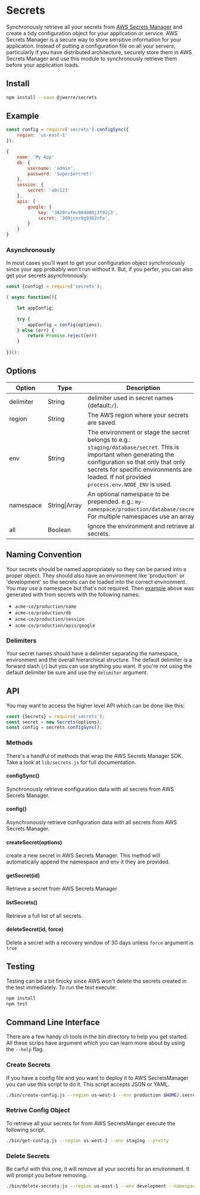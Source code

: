 # Secrets

Synchronously retrieve all your secrets from [AWS Secrets Manager](https://aws.amazon.com/secrets-manager) and create a tidy configuration object for your application or service. AWS Secrets Manager is a secure way to store sensitive information for your application. Instead of putting a configuration file on all your servers, particularly if you have distributed architecture, securely store them in AWS Secrets Manager and use this module to synchronously retrieve them before your application loads.

## Install

``` bash
npm install --save @jwerre/secrets
```

## Example

```js
const config = require('secrets').configSync({
	region: 'us-east-1'
});
```

```js
{
	name: 'My App'
	db: {
		username: 'admin',
		password: 'Super$ercret!'
	},
	session: {
		secret: 'abc123'
	},
	apis: {
		google: {
			key: '3829rufmv90498hj3f92j3',
			secret: '309jcnr8g9302nfe',
		}
	}
}
```

### Asynchronously

In most cases you'll want to get your configuration object synchronously since your app probably won't run without it. But, if you perfer, you can also get your secrets asynchronously.

```js
const {config} = require('secrets');

( async function(){

	let appConfig;
	
	try {
		appConfig = config(options);
	} else (err) {
		return Promise.reject(err)
	}
	
})();
```


## Options

| Option 	| Type 				| Description	|
| -			| -					| -				|
| delimiter | String			| delimiter used in secret names (default:`/`).
| region	| String			| The AWS region where your secrets are saved.
| env 		| String  			| The environment or stage the secret belongs to e.g.: `staging/database/secret`. This is important when generating the configuration so that only that only secrets for specific environments are loaded. If not provided `process.env.NODE_ENV` is used.
| namespace | String\|Array 	| An optional namespace to be prepended. e.g.: `my-namespace/production/database/secret`. For multiple namespaces use an array.
| all 		| Boolean  			| Ignore the environment and retrieve all secrets.

## Naming Convention

Your secrets should be named appropriately so they can be parsed into a proper object. They should also have an environment like 'production' or 'development' so the secrets can be loaded into the correct environment. You may use a namespace but that\'s not required. Then [example](#example) above was generated with from secrets with the following names:

- `acme-co/production/name`
- `acme-co/production/db`
- `acme-co/production/session`
- `acme-co/production/apis/google`

### Delimiters

Your secret names should have a delimiter separating the namespace, environment and the overall hierarchical structure. The default delimiter is a forward slash (`/`) but you can use anything you want. If you're not using the default delimiter be sure and use the `delimiter` argument.

## API

You may want to access the higher level API which can be done like this:

```js
const {Secrets} = require('secrets');
const secret = new Secrets(options);
const config = secrets.configSync();
```

### Methods
There's a handful of methods that wrap the AWS Secrets Manager SDK. Take a look at `lib/secrets.js` for full documentation.

#### configSync()
Synchronously retrieve configuration data with all secrets from AWS Secrets Manager.

#### config()
Asynchronously retrieve configuration data with all secrets from AWS Secrets Manager.

#### createSecret(options)
create a new secret in AWS Secrets Manager. This method will automatically append the namespace and env it they are provided.

#### getSecret(id)
Retrieve a secret from AWS Secrets Manager

#### listSecrets()
Retrieve a full list of all secrets.

#### deleteSecret(id, force)
Delete a secret with a recovery window of 30 days unless `force` argument is `true`

## Testing
Testing can be a bit finicky since AWS won't delete the secrets created in the test immediately. To run the test execute:

```bash
npm install
npm test
``` 

## Command Line Interface
There are a few handy cli tools in the bin directory to help you get started. All these scrips have argument which you can learn more about by using the `--help` flag.

### Create Secrets

If you have a config file and you want to deploy it to AWS SecretsManager you can use this script to do it. This script accepts JSON or YAML.

```bash
./bin/create-config.js --region us-west-1 --env production $HOME/.secrets/production.json
```

### Retrive Config Object

To retrieve all your secrets for from AWS SecretsManger execute the following script.

```bash
./bin/get-config.js --region us-west-2 --env staging --pretty
```

### Delete Secrets

Be carful with this one, it will remove all your secrets for an environment. It will prompt you before removing.

```bash
./bin/delete-secrets.js --region us-east-1 --env development --namespace acme-co --force
```

